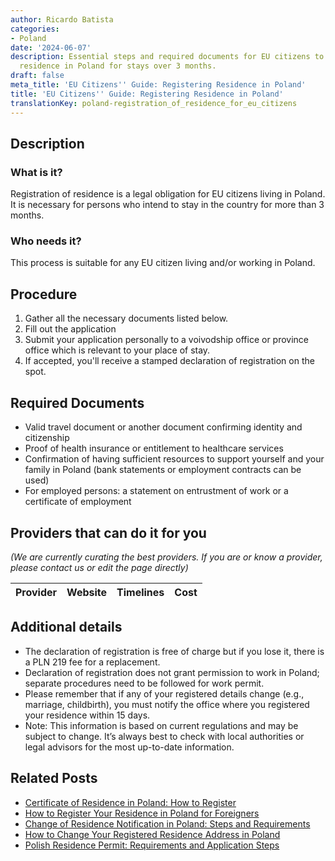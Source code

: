 ```yaml
---
author: Ricardo Batista
categories:
- Poland
date: '2024-06-07'
description: Essential steps and required documents for EU citizens to legally register
  residence in Poland for stays over 3 months.
draft: false
meta_title: 'EU Citizens'' Guide: Registering Residence in Poland'
title: 'EU Citizens'' Guide: Registering Residence in Poland'
translationKey: poland-registration_of_residence_for_eu_citizens
---
```


## Description
### What is it?
Registration of residence is a legal obligation for EU citizens living in Poland. It is necessary for persons who intend to stay in the country for more than 3 months.

### Who needs it?
This process is suitable for any EU citizen living and/or working in Poland.

## Procedure

1. Gather all the necessary documents listed below.
2. Fill out the application   
3. Submit your application personally to a voivodship office or province office which is relevant to your place of stay.
4. If accepted, you'll receive a stamped declaration of registration on the spot.

## Required Documents

-	Valid travel document or another document confirming identity and citizenship
-	Proof of health insurance or entitlement to healthcare services
-	Confirmation of having sufficient resources to support yourself and your family in Poland (bank statements or employment contracts can be used)
-	For employed persons: a statement on entrustment of work or a certificate of employment

## Providers that can do it for you

_(We are currently curating the best providers. If you are or know a provider, please contact us or edit the page directly)_

| Provider        |     Website     |     Timelines    |       Cost      |
| --------------- | --------------- |  :-------------: | :-------------: |

## Additional details

-	The declaration of registration is free of charge but if you lose it, there is a PLN 219 fee for a replacement.
-	Declaration of registration does not grant permission to work in Poland; separate procedures need to be followed for work permit.
-	Please remember that if any of your registered details change (e.g., marriage, childbirth), you must notify the office where you registered your residence within 15 days.
-	Note: This information is based on current regulations and may be subject to change. It’s always best to check with local authorities or legal advisors for the most up-to-date information.


## Related Posts

- [Certificate of Residence in Poland: How to Register](https://tramitit.com/guides/poland/certificate_of_registration_of_residence/)
- [How to Register Your Residence in Poland for Foreigners](https://tramitit.com/guides/poland/registering_the_residence_of_a_foreigner/)
- [Change of Residence Notification in Poland: Steps and Requirements](https://tramitit.com/guides/poland/change_of_residence_notification/)
- [How to Change Your Registered Residence Address in Poland](https://tramitit.com/guides/poland/change_of_registered_residence_address/)
- [Polish Residence Permit: Requirements and Application Steps](https://tramitit.com/guides/poland/residence_permit/)
